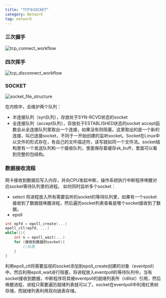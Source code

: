 ```yaml
---
title: "TCP与SOCKET"
category: Network
tag: network
---
```

### 三次握手 ###

![tcp_connect_workflow](https://raw.githubusercontent.com/Leon-WTF/leon.github.io/master/img/tcp_connect_workflow.png)
### 四次挥手 ###

![tcp_disconnect_workflow](https://raw.githubusercontent.com/Leon-WTF/leon.github.io/master/img/tcp_disconnect_workflow.png)
### SOCKET ###

![socket_file_structure](https://raw.githubusercontent.com/Leon-WTF/leon.github.io/master/img/socket_file_structure.png)

在内核中，会维护两个队列：
- 半连接队列（syn队列），存放处于SYN-RCVD状态的socket
- 全连接队列（accept队列），存放处于ESTABLISHED状态的socket
accept函数会从全连接队列里取出一个连接，如果没有则阻塞。这里取出的是一个新的连接，叫已连接socket，不同于一开始创建的监听socket。Socket在Linux中以文件的形式存在，有自己的文件描述符，读写就如同一个文件流。socket结构里有一个发送队列和一个接收队列，里面保存着缓存sk_buff，里面可以看到完整的包结构。
### 数据接收流程 ###
网卡接收到数据后写入内存，并向CPU发起中断，操作系统执行中断程序唤醒对应socket等待队列里的进程。
如何同时监听多个socket：
- select
将进程放入所有需要监听的socket的等待队列里，如果有一个socket接收到了数据就唤醒进程，然后遍历socket列表查看是哪个socket接收到了数据。
- epoll
```c++
int epfd = epoll_create(...)
epoll_ctl(epfd, ...)
while(1){
    int n = epoll_wait(...)
    for (接收到数据的socket){
        //处理
    }
}
```
利用epoll_ctl将需要监视的socket添加到epoll_create创建的对象（eventpoll）中，然后利用epoll_wait进行阻塞，将进程放入eventpoll的等待队列中。当有socket接收到数据，中断程序将其被eventpoll的就绪列表所（rdllist）引用，然后唤醒进程，进程只需要遍历就绪列表就可以了。socket在eventpoll中利用红黑树存储，而就绪列表利用双向链表存储。